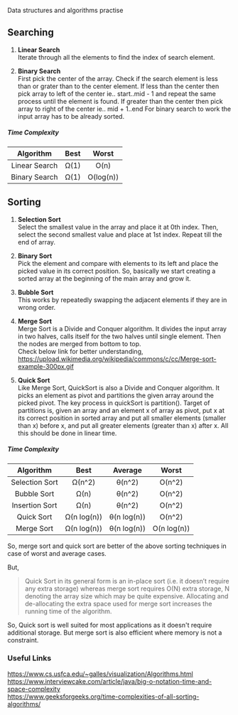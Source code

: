 Data structures and algorithms practise 

## Searching 

1. **Linear Search**  
Iterate through all the elements to find the index of search element.

2. **Binary Search**  
First pick the center of the array. Check if the search element is less than or grater than to the
center element. If less than the center then pick array to left of the center ie.. start..mid - 1 and repeat the same process
until the element is found. If greater than the center then pick array to right of the center ie.. mid + 1..end 
For binary search to work the input array has to be already sorted.   

##### Time Complexity


|    Algorithm    |   Best      |    Worst   |
|:---------------:|:-----------:|:----------:|
| Linear Search   | Ω(1)        | O(n)       |
| Binary Search   | Ω(1)        | O(log(n))  |


## Sorting   

1. **Selection Sort**  
Select the smallest value in the array and place it at 0th index. Then, select the second smallest 
value and place at 1st index. Repeat till the end of array.  
        
2. **Binary Sort**  
Pick the element and compare with elements to its left and place the picked value in its correct position.
So, basically we start creating a sorted array at the beginning of the main array and grow it.

3. **Bubble Sort**   
This works by repeatedly swapping the adjacent elements if they are in wrong order.

4. **Merge Sort**  
Merge Sort is a Divide and Conquer algorithm. It divides the input array in two halves, calls itself for the two halves 
until single element. Then the nodes are merged from bottom to top.   
Check below link for better understanding,  
https://upload.wikimedia.org/wikipedia/commons/c/cc/Merge-sort-example-300px.gif

5. **Quick Sort**  
Like Merge Sort, QuickSort is also a Divide and Conquer algorithm. It picks an element as pivot and partitions the given
array around the picked pivot. The key process in quickSort is partition(). Target of partitions is, given an array and an element x of array as pivot,
put x at its correct position in sorted array and put all smaller elements (smaller than x) before x,
and put all greater elements (greater than x) after x. All this should be done in linear time.

##### Time Complexity


|    Algorithm    |   Best      |  Average    |  Worst      |
|:---------------:|:-----------:|:-----------:|:------------:|
| Selection Sort  | Ω(n^2)      | θ(n^2) 	  | O(n^2)      |
| Bubble Sort     | Ω(n)        | θ(n^2) 	  | O(n^2)      |
| Insertion Sort  | Ω(n)        | θ(n^2) 	  | O(n^2)      |
| Quick Sort      | Ω(n log(n)) | θ(n log(n)) |	O(n^2)      |
| Merge Sort      | Ω(n log(n)) | θ(n log(n)) | O(n log(n)) |

So, merge sort and quick sort are better of the above sorting techniques in case of worst and average cases.

But,

 > Quick Sort in its general form is an in-place sort (i.e. it doesn’t require any extra storage) whereas merge sort
 > requires O(N) extra storage, N denoting the array size which may be quite expensive.
 > Allocating and de-allocating the extra space used for merge sort increases the running time of the algorithm.
 
So, Quick sort is well suited for most applications as it doesn't require additional storage.
But merge sort is also efficient where memory is not a constraint. 
 
  
   
### Useful Links     
https://www.cs.usfca.edu/~galles/visualization/Algorithms.html  
https://www.interviewcake.com/article/java/big-o-notation-time-and-space-complexity    
https://www.geeksforgeeks.org/time-complexities-of-all-sorting-algorithms/   